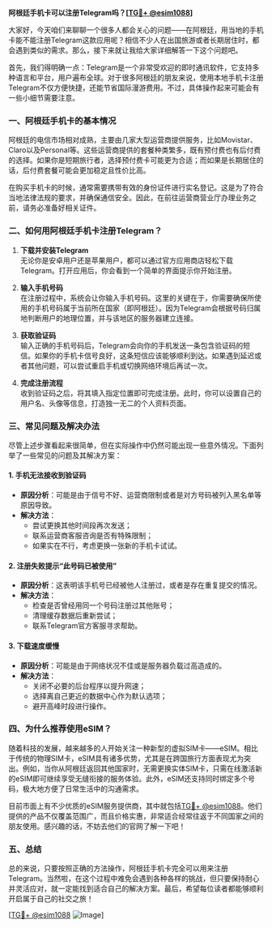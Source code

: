 **阿根廷手机卡可以注册Telegram吗？[[TG💪+ @esim1088](https://t.me/s/esim1088)]**

大家好，今天咱们来聊聊一个很多人都会关心的问题——在阿根廷，用当地的手机卡能不能注册Telegram这款应用呢？相信不少人在出国旅游或者长期居住时，都会遇到类似的需求。那么，接下来就让我给大家详细解答一下这个问题吧。

首先，我们得明确一点：Telegram是一个非常受欢迎的即时通讯软件，它支持多种语言和平台，用户遍布全球。对于很多阿根廷的朋友来说，使用本地手机卡注册Telegram不仅方便快捷，还能节省国际漫游费用。不过，具体操作起来可能会有一些小细节需要注意。

### 一、阿根廷手机卡的基本情况

阿根廷的电信市场相对成熟，主要由几家大型运营商提供服务，比如Movistar、Claro以及Personal等。这些运营商提供的套餐种类繁多，既有预付费也有后付费的选择。如果你是短期旅行者，选择预付费卡可能更为合适；而如果是长期居住的话，后付费套餐可能会更加稳定且性价比高。

在购买手机卡的时候，通常需要携带有效的身份证件进行实名登记。这是为了符合当地法律法规的要求，并确保通信安全。因此，在前往运营商营业厅办理业务之前，请务必准备好相关证件。

### 二、如何用阿根廷手机卡注册Telegram？

1. **下载并安装Telegram**  
   无论你是安卓用户还是苹果用户，都可以通过官方应用商店轻松下载Telegram。打开应用后，你会看到一个简单的界面提示你开始注册。

2. **输入手机号码**  
   在注册过程中，系统会让你输入手机号码。这里的关键在于，你需要确保所使用的手机号码属于当前所在国家（即阿根廷）。因为Telegram会根据号码归属地判断用户的地理位置，并与该地区的服务器建立连接。

3. **获取验证码**  
   输入正确的手机号码后，Telegram会向你的手机发送一条包含验证码的短信。如果你的手机卡信号良好，这条短信应该能够顺利到达。如果遇到延迟或者其他问题，可以尝试重启手机或切换网络环境后再试一次。

4. **完成注册流程**  
   收到验证码之后，将其填入指定位置即可完成注册。此时，你可以设置自己的用户名、头像等信息，打造独一无二的个人资料页面。

### 三、常见问题及解决办法

尽管上述步骤看起来很简单，但在实际操作中仍然可能出现一些意外情况。下面列举了一些常见的问题及其解决方案：

#### 1. 手机无法接收到验证码
- **原因分析**：可能是由于信号不好、运营商限制或者是对方号码被列入黑名单等原因导致。
- **解决方法**：
  - 尝试更换其他时间段再次发送；
  - 联系运营商客服咨询是否有特殊限制；
  - 如果实在不行，考虑更换一张新的手机卡试试。

#### 2. 注册失败提示“此号码已被使用”
- **原因分析**：这表明该手机号已经被他人注册过，或者是存在重复提交的情况。
- **解决方法**：
  - 检查是否曾经用同一个号码注册过其他账号；
  - 清理缓存数据后重新尝试；
  - 联系Telegram官方客服寻求帮助。

#### 3. 下载速度缓慢
- **原因分析**：可能是由于网络状况不佳或是服务器负载过高造成的。
- **解决方法**：
  - 关闭不必要的后台程序以提升网速；
  - 选择离自己更近的数据中心作为默认选项；
  - 避开高峰时段进行操作。

### 四、为什么推荐使用eSIM？

随着科技的发展，越来越多的人开始关注一种新型的虚拟SIM卡——eSIM。相比于传统的物理SIM卡，eSIM具有诸多优势，尤其是在跨国旅行方面表现尤为突出。例如，当你从阿根廷返回其他国家时，无需更换实体SIM卡，只需在线激活新的eSIM即可继续享受无缝衔接的服务体验。此外，eSIM还支持同时绑定多个号码，极大地方便了日常生活中的沟通需求。

目前市面上有不少优质的eSIM服务提供商，其中就包括[TG💪+ @esim1088](https://t.me/s/esim1088)。他们提供的产品不仅覆盖范围广，而且价格实惠，非常适合经常往返于不同国家之间的朋友使用。感兴趣的话，不妨去他们的官网了解一下吧！

### 五、总结

总的来说，只要按照正确的方法操作，阿根廷手机卡完全可以用来注册Telegram。当然啦，在这个过程中难免会遇到各种各样的挑战，但只要保持耐心并灵活应对，就一定能找到适合自己的解决方案。最后，希望每位读者都能够顺利开启属于自己的社交之旅！

[[TG💪+ @esim1088](https://t.me/s/esim1088) ![Image](https://i.postimg.cc/4NQfJmqS/Snipaste-2025-05-13-00-14-12.png)]